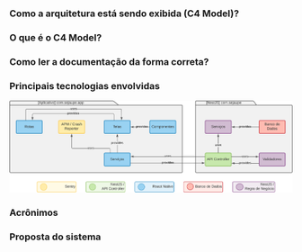 ### Como a arquitetura está sendo exibida (C4 Model)?

### O que é o C4 Model?
### Como ler a documentação da forma correta?

### Principais tecnologias envolvidas

![Diagrama de Definição de Arquitetura](asset_architecture_definition_diagram.png "Diagrama de Definição de Arquitetura")

### Acrônimos

### Proposta do sistema
